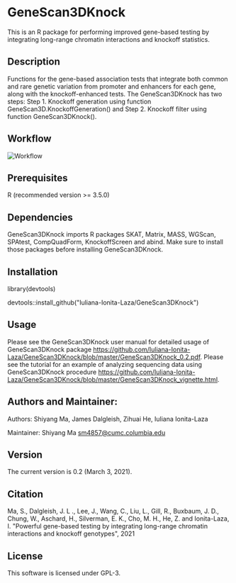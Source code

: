 # GeneScan3DKnock 
This is an R package for performing improved gene-based testing by integrating long-range chromatin interactions and knockoff statistics.

## Description
Functions for the gene-based association tests that integrate both common and rare genetic variation from promoter and enhancers for each gene, along with the knockoff-enhanced tests. The GeneScan3DKnock has two steps: Step 1. Knockoff generation using function GeneScan3D.KnockoffGeneration() and Step 2. Knockoff filter using function GeneScan3DKnock().

## Workflow
![Workflow](https://user-images.githubusercontent.com/57265092/99107266-8c690a80-25b3-11eb-8fe1-ceb388bffa38.jpg)

## Prerequisites
R (recommended version >= 3.5.0)

## Dependencies
GeneScan3DKnock imports R packages SKAT, Matrix, MASS, WGScan, SPAtest, CompQuadForm, KnockoffScreen and abind. Make sure to install those packages before installing GeneScan3DKnock.
    
## Installation
library(devtools) 

devtools::install_github("Iuliana-Ionita-Laza/GeneScan3DKnock")

## Usage
Please see the GeneScan3DKnock user manual for detailed usage of GeneScan3DKnock package https://github.com/Iuliana-Ionita-Laza/GeneScan3DKnock/blob/master/GeneScan3DKnock_0.2.pdf. Please see the tutorial for an example of analyzing sequencing data using GeneScan3DKnock procedure https://github.com/Iuliana-Ionita-Laza/GeneScan3DKnock/blob/master/GeneScan3DKnock_vignette.html.

## Authors and Maintainer: 
Authors: Shiyang Ma, James Dalgleish, Zihuai He, Iuliana Ionita-Laza

Maintainer: Shiyang Ma <sm4857@cumc.columbia.edu>

## Version
The current version is 0.2 (March 3, 2021).

## Citation
Ma, S., Dalgleish, J. L ., Lee, J., Wang, C., Liu, L., Gill, R., Buxbaum, J. D., Chung, W., Aschard, H., Silverman, E. K., Cho, M. H., He, Z. and Ionita-Laza, I. "Powerful gene-based testing by integrating long-range chromatin interactions and knockoff genotypes", 2021

## License
This software is licensed under GPL-3.
